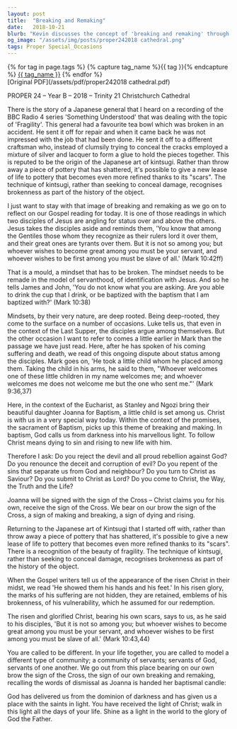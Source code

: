 ```yaml
---
layout: post
title:  "Breaking and Remaking"
date:   2018-10-21
blurb: "Kevin discusses the concept of 'breaking and remaking' through the story of a Japanese general and the art of kintsugi, where broken pottery is repaired with silver and lacquer, embracing its history. He relates this to the Gospel's message of servanthood and the transformation through baptism, calling for a community of servants, following Christ's example of humility and service."
og_image: "/assets/img/posts/proper242018 cathedral.png"
tags: Proper Special_Occasions
---    
```

<div class="tag-pills">
  {% for tag in page.tags %}
    {% capture tag_name %}{{ tag }}{% endcapture %}
    <a href="{{ site.baseurl }}/tag/{{ tag_name }}" class="tag-pill">{{ tag_name }}</a>
  {% endfor %}
</div>
[Original PDF](/assets/pdf/proper242018 cathedral.pdf)

PROPER 24 – Year B – 2018 – Trinity 21
Christchurch Cathedral

There is the story of a Japanese general that I heard on a recording of the BBC Radio 4 series 'Something Understood' that was dealing with the topic of 'Fragility'. This general had a favourite tea bowl which was broken in an accident. He sent it off for repair and when it came back he was not impressed with the job that had been done. He sent it off to a different craftsman who, instead of clumsily trying to conceal the cracks employed a mixture of silver and lacquer to form a glue to hold the pieces together. This is reputed to be the origin of the Japanese art of kintsugi. Rather than throw away a piece of pottery that has shattered, it's possible to give a new lease of life to pottery that becomes even more refined thanks to its "scars". The technique of kintsugi, rather than seeking to conceal damage, recognises brokenness as part of the history of the object.

I just want to stay with that image of breaking and remaking as we go on to reflect on our Gospel reading for today. It is one of those readings in which two disciples of Jesus are angling for status over and above the others. Jesus takes the disciples aside and reminds them, 'You know that among the Gentiles those whom they recognize as their rulers lord it over them, and their great ones are tyrants over them. But it is not so among you; but whoever wishes to become great among you must be your servant, and whoever wishes to be first among you must be slave of all.' (Mark 10:42ff)

That is a mould, a mindset that has to be broken. The mindset needs to be remade in the model of servanthood, of identification with Jesus. And so he tells James and John, 'You do not know what you are asking. Are you able to drink the cup that I drink, or be baptized with the baptism that I am baptized with?' (Mark 10:38)

Mindsets, by their very nature, are deep rooted. Being deep-rooted, they come to the surface on a number of occasions. Luke tells us, that even in the context of the Last Supper, the disciples argue among themselves. But the other occasion I want to refer to comes a little earlier in Mark than the passage we have just read. Here, after he has spoken of his coming suffering and death, we read of this ongoing dispute about status among the disciples. Mark goes on, 'He took a little child whom he placed among them. Taking the child in his arms, he said to them, "Whoever welcomes one of these little children in my name welcomes me; and whoever welcomes me does not welcome me but the one who sent me."' (Mark 9:36,37)

Here, in the context of the Eucharist, as Stanley and Ngozi bring their beautiful daughter Joanna for Baptism, a little child is set among us. Christ is with us in a very special way today. Within the context of the promises, the sacrament of Baptism, picks up this theme of breaking and making. In baptism, God calls us from darkness into his marvellous light. To follow Christ means dying to sin and rising to new life with him.

Therefore I ask:
Do you reject the devil and all proud rebellion against God?
Do you renounce the deceit and corruption of evil?
Do you repent of the sins that separate us from God and neighbour?
Do you turn to Christ as Saviour?
Do you submit to Christ as Lord?
Do you come to Christ, the Way, the Truth and the Life?

Joanna will be signed with the sign of the Cross – Christ claims you for his own, receive the sign of the Cross. We bear on our brow the sign of the Cross, a sign of making and breaking, a sign of dying and rising.

Returning to the Japanese art of Kintsugi that I started off with, rather than throw away a piece of pottery that has shattered, it's possible to give a new lease of life to pottery that becomes even more refined thanks to its "scars". There is a recognition of the beauty of fragility. The technique of kintsugi, rather than seeking to conceal damage, recognises brokenness as part of the history of the object.

When the Gospel writers tell us of the appearance of the risen Christ in their midst, we read 'He showed them his hands and his feet.' In his risen glory, the marks of his suffering are not hidden, they are retained, emblems of his brokenness, of his vulnerability, which he assumed for our redemption.

The risen and glorified Christ, bearing his own scars, says to us, as he said to his disciples, 'But it is not so among you; but whoever wishes to become great among you must be your servant, and whoever wishes to be first among you must be slave of all.' (Mark 10:43,44)

You are called to be different. In your life together, you are called to model a different type of community; a community of servants; servants of God, servants of one another. We go out from this place bearing on our own brow the sign of the Cross, the sign of our own breaking and remaking, recalling the words of dismissal as Joanna is handed her baptismal candle:

God has delivered us from the dominion of darkness and has given us a place with the saints in light. You have received the light of Christ; walk in this light all the days of your life. Shine as a light in the world to the glory of God the Father.
